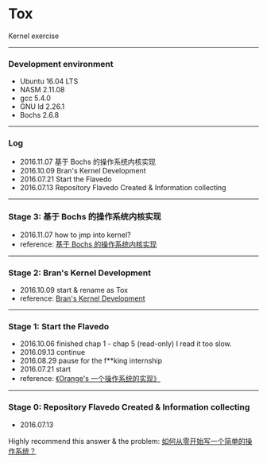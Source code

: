 Tox
===
Kernel exercise

---
### Development environment
- Ubuntu 16.04 LTS
- NASM 2.11.08
- gcc 5.4.0
- GNU ld 2.26.1
- Bochs 2.6.8

---
### Log
* 2016.11.07 基于 Bochs 的操作系统内核实现
* 2016.10.09 Bran's Kernel Development 
* 2016.07.21 Start the Flavedo
* 2016.07.13 Repository Flavedo Created & Information collecting

---

### Stage 3: 基于 Bochs 的操作系统内核实现
- 2016.11.07 how to jmp into kernel?
- reference: [基于 Bochs 的操作系统内核实现](http://fleurer-lee.com/paper.html)

---
### Stage 2: Bran's Kernel Development 
- 2016.10.09 start & rename as Tox
- reference: [Bran's Kernel Development](http://www.osdever.net/bkerndev/Docs/title.htm)  

---
### Stage 1: Start the Flavedo 
- 2016.10.06 finished chap 1 - chap 5 (read-only) 
    I read it too slow.
- 2016.09.13 continue
- 2016.08.29 pause for the f\*\*king internship
- 2016.07.21 start
- reference: [《Orange's 一个操作系统的实现》](https://book.douban.com/subject/3735649/)  

---
### Stage 0: Repository Flavedo Created & Information collecting
- 2016.07.13

Highly recommend this answer & the problem: [如何从零开始写一个简单的操作系统？](https://www.zhihu.com/question/25628124/answer/71510837)
